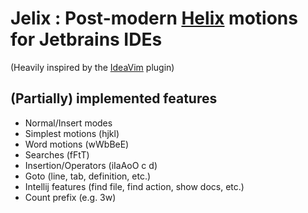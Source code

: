# Jelix : Post-modern [Helix](https://helix-editor.com) motions for Jetbrains IDEs

(Heavily inspired by the [IdeaVim](https://github.com/JetBrains/ideavim) plugin)

## (Partially) implemented features

- Normal/Insert modes
- Simplest motions (hjkl)
- Word motions (wWbBeE)
- Searches (fFtT)
- Insertion/Operators (iIaAoO c d)
- Goto (line, tab, definition, etc.)
- Intellij features (find file, find action, show docs, etc.)
- Count prefix (e.g. 3w)
